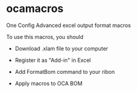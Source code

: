 # ocamacros
One Config Advanced excel output format macros

To use this macros, you should

- Download .xlam file to your computer

- Register it as "Add-in" in Excel

- Add FormatBom command to your ribon

- Apply macros to OCA BOM

